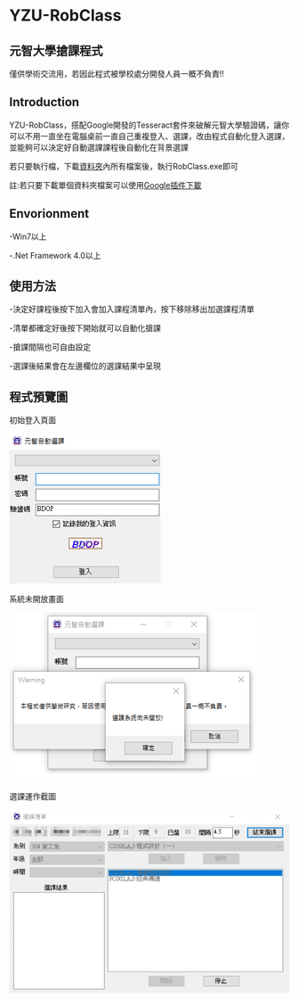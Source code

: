 # YZU-RobClass

元智大學搶課程式
---

僅供學術交流用，若因此程式被學校處分開發人員一概不負責!!

Introduction
---

YZU-RobClass，搭配Google開發的Tesseract套件來破解元智大學驗證碼，讓你可以不用一直坐在電腦桌前一直自己重複登入、選課，改由程式自動化登入選課，並能夠可以決定好自動選課課程後自動化在背景選課

若只要執行檔，下載[資料夾](https://github.com/jimmy801/YZU-RobClass/tree/master/bin/Debug/YZURobClass_Portable)內所有檔案後，執行RobClass.exe即可

註:若只要下載單個資料夾檔案可以使用[Google插件下載](https://chrome.google.com/webstore/detail/gitzip-for-github/ffabmkklhbepgcgfonabamgnfafbdlkn)

Envorionment
---

-Win7以上

-.Net Framework 4.0以上

使用方法
---

-決定好課程後按下加入會加入課程清單內，按下移除移出加選課程清單

-清單都確定好後按下開始就可以自動化搶課

-搶課間隔也可自由設定

-選課後結果會在左邊欄位的選課結果中呈現

程式預覽圖
---

初始登入頁面

![image](https://github.com/jimmy801/YZU-RobClass/blob/master/ScreenShot/Login.png)

系統未開放畫面

![image](https://github.com/jimmy801/YZU-RobClass/blob/master/ScreenShot/Not%20open.png)

選課運作截圖

![image](https://github.com/jimmy801/YZU-RobClass/blob/master/ScreenShot/00.png)
